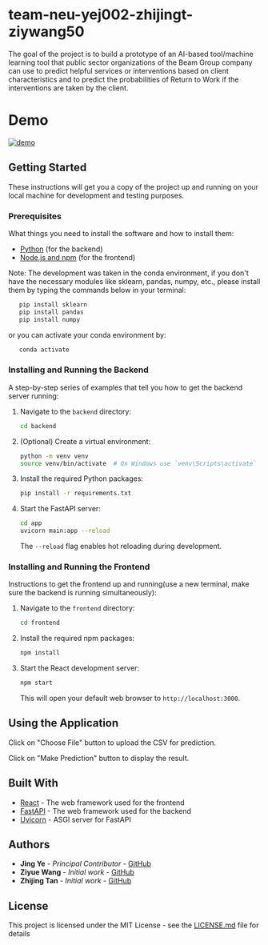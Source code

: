 # team-neu-yej002-zhijingt-ziywang50

The goal of the project is to build a prototype of an AI-based tool/machine learning tool that public sector organizations of the Beam Group company can use to predict helpful services or interventions based on client characteristics and to predict the probabilities of Return to Work if the interventions are taken by the client.  

# Demo
[![demo](https://img.youtube.com/vi/YgJ39xx93ls/0.jpg)](https://www.youtube.com/watch?v=YgJ39xx93ls)



## Getting Started

These instructions will get you a copy of the project up and running on your local machine for development and testing purposes.

### Prerequisites

What things you need to install the software and how to install them:

- [Python](https://www.python.org/downloads/) (for the backend)
- [Node.js and npm](https://nodejs.org/en/download/) (for the frontend)

Note: The development was taken in the conda environment, if you don't have the necessary modules like sklearn, pandas, numpy, etc., please install them by typing the commands below in your terminal:
```bash
   pip install sklearn
   pip install pandas
   pip install numpy
```

or you can activate your conda environment by: 
```bash
   conda activate
```

### Installing and Running the Backend

A step-by-step series of examples that tell you how to get the backend server running:

1. Navigate to the `backend` directory:

   ```bash
   cd backend
   ```

2. (Optional) Create a virtual environment:

   ```bash
   python -m venv venv
   source venv/bin/activate  # On Windows use `venv\Scripts\activate`
   ```

3. Install the required Python packages:

   ```bash
   pip install -r requirements.txt
   ```

4. Start the FastAPI server:

   ```bash
   cd app
   uvicorn main:app --reload
   ```

   The `--reload` flag enables hot reloading during development.

### Installing and Running the Frontend

Instructions to get the frontend up and running(use a new terminal, make sure the backend is running simultaneously):

1. Navigate to the `frontend` directory:

   ```bash
   cd frontend
   ```

2. Install the required npm packages:

   ```bash
   npm install
   ```

3. Start the React development server:

   ```bash
   npm start
   ```

   This will open your default web browser to `http://localhost:3000`.

## Using the Application

Click on "Choose File" button to upload the CSV for prediction.

Click on "Make Prediction" button to display the result.

## Built With

- [React](https://reactjs.org/) - The web framework used for the frontend
- [FastAPI](https://fastapi.tiangolo.com/) - The web framework used for the backend
- [Uvicorn](https://www.uvicorn.org/) - ASGI server for FastAPI


## Authors

- **Jing Ye** - *Principal Contributor* - [GitHub](https://github.com/yej002)
- **Ziyue Wang** - *Initial work* - [GitHub](https://github.com/ziywang50)
- **Zhijing Tan** - *Initial work* - [GitHub](https://github.com/zhijingt)

## License

This project is licensed under the MIT License - see the [LICENSE.md](LICENSE.md) file for details
